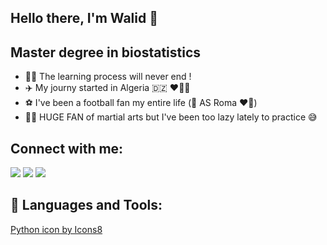## Hello there, I'm Walid  👊 

## Master degree in biostatistics

- 👨‍💻 The learning process will never end !
- ✈️ My journy started in Algeria :algeria: ❤️🤍💚
- ⚽️ I've been a football fan my entire life (🐺 AS Roma ❤️💛)
- 🥊🥋 HUGE FAN of martial arts but I've been too lazy lately to practice 😅

## Connect with me:
<p align="left">
<a href = "https://www.linkedin.com/in/walid-kandouci-9b4172172/"><img src="https://img.icons8.com/fluent/48/000000/linkedin.png"/></a>
<a href = "https://www.facebook.com/WalidKanduci"><img src="https://img.icons8.com/fluent/48/000000/facebook.png"/></a>
<a href = "https://www.instagram.com/kandouci_walid/?hl=fr"><img src="https://img.icons8.com/fluent/48/000000/instagram-new.png"/></a>
</p>


## 🚀 Languages and Tools:

<p align="left"> 
   <a href="https://icons8.com/icon/Rc0Xn5AtE8kX/python">Python icon by Icons8</a>
</p>


[linkedin]: https://www.linkedin.com/in/walid-kandouci-9b4172172/
[instagram]: https://www.instagram.com/kandouci_walid/?hl=fr
[facebook]: https://www.facebook.com/WalidKanduci/
